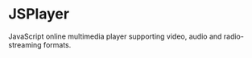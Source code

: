 # JSPlayer
JavaScript online multimedia player supporting video, audio and radio-streaming formats. 
